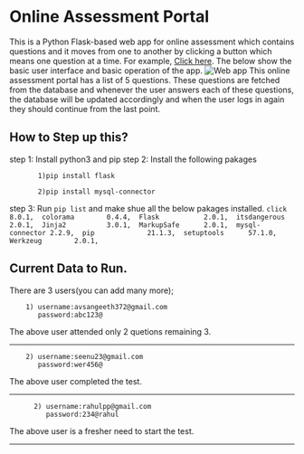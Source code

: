 # Online Assessment Portal
This is a Python Flask-based web app for online assessment which contains questions and it moves from one to another by clicking a button which means one question at a time. For example, [Click here](https://cybersmart.wnscaresfoundation.org/).
The below show the basic user interface and basic operation of the app.
![Web app](https://github.com/avsangeeth/Paginated-Questionnaire/blob/main/Frame%204.png)
This online assessment portal has a list of 5 questions. These questions are fetched from the database and whenever the user answers each of these questions, the database will be updated accordingly and when the user logs in again they should continue from the last point.

 ## How to Step up this?
 step 1: Install python3 and pip
 step 2: Install the following pakages

           1)pip install flask

           2)pip install mysql-connector
step 3: Run ```pip list``` and make shue all the below pakages installed.
            ```click           8.0.1, 
            colorama        0.4.4, 
            Flask           2.0.1, 
            itsdangerous    2.0.1, 
            Jinja2          3.0.1, 
            MarkupSafe      2.0.1, 
            mysql-connector 2.2.9, 
            pip             21.1.3, 
            setuptools      57.1.0, 
            Werkzeug        2.0.1, ```
## Current Data to Run.
There are 3 users(you can add many more);

        1) username:avsangeeth372@gmail.com
           password:abc123@
The above user attended only 2 quetions remaining 3.

---------------------------------------------------------------------
        2) username:seenu23@gmail.com
           password:wer456@
The above user completed the test.

----------------------------------------------------------------------

          2) username:rahulpp@gmail.com
             password:234@rahul
The above user is a fresher need to start the test.

----------------------------------------------------------------------


